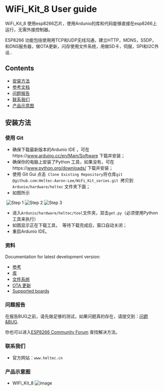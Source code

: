 WiFi_Kit_8 User guide
===========================================

WiFi_Kit_8 使用esp8266芯片，使用Ardunio的库和代码能够直接在esp8266上运行，无需外接控制器。

ESP8266 功能包括使用用TCP和UDP无线沟通，建立HTTP，MDNS，SSDP，和DNS服务器，做OTA更新，闪存使用文件系统，用做SD卡，伺服，SPI和I2C外设..


## Contents
- [安装方法](#安装方法)
- [参考文档](#参考文档)
- [问题报告](#问题报告)
- [联系我们](#联系我们)  
- [产品示意图](#产品示意图)   

## 安装方法
### 使用 Git

- 确保下载最新版本的Ardunio IDE ，可在https://www.arduino.cc/en/Main/Software 下载并安装；
- 确保你的电脑上安装了Python 工具，如果没有，可在https://www.python.org/downloads/ 下载并安装；
- 使用 Git Gui 点击``` Clone Existing Repository```将仓库```git @github.com:Heltec-Aaron-Lee/WiFi_Kit_series.git ```拷贝到 ```Ardunio/hardware/heltec``` 文件夹下面；
- 如图所示

  ![Step 1](https://github.com/Heltec-Aaron-Lee/WiFi_Kit_series/blob/master/InstallGuide/win-screenshots/win-gui-1.png)
  ![Step 2](https://github.com/Heltec-Aaron-Lee/WiFi_Kit_series/blob/master/InstallGuide/win-screenshots/win-gui-2%20.png)
  ![Step 3](https://github.com/Heltec-Aaron-Lee/WiFi_Kit_series/blob/master/InstallGuide/win-screenshots/win-gui-3.png)
- 进入```Ardunio/hardware/heltec/tool```文件夹，双击```get.py```（必须使用Python 工具来执行）
- 如图显示正在下载工具，
  等待下载完成后，窗口自动关闭；
- 重启Ardunio IDE。

### 资料

Documentation for latest development version:

- [参考](doc/reference.md)
- [库](doc/libraries.md)
- [文件系统](doc/filesystem.md)
- [OTA 更新](doc/ota_updates/readme.md)
- [Supported boards](doc/boards.md)


### 问题报告

在报告BUG之前，请先做足够的测试，如果问题真的存在，请提交到：[问题&BUG](https://github.com/Heltec-Aaron-Lee/WiFi_Kit_series/issues?utf8=%E2%9C%93&q=is%3Aissue%20label%3A%22for%20reference%22%20).

你也可以进入[ESP8266 Community Forum](http://www.esp8266.com/arduino) 查找解决方法。

### 联系我们
- 官方网站：```www.heltec.cn```

### 产品示意图
- WIFI_Kit_8
  ![image](https://github.com/Heltec-Aaron-Lee/WiFi_Kit_series/blob/master/InstallGuide/win-screenshots/WIFI_kit_8.png)


